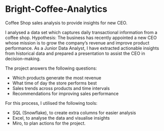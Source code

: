 # Bright-Coffee-Analytics
Coffee Shop sales analysis to provide insights for new CEO.
 
 I analysed a data set which captures daily transactional information from a coffee shop. 
 Hypothesis: The business has recently appointed a new CEO whose mission is to grow the company’s revenue and improve product performance. As a Junior Data Analyst, I have extracted actionable insights from historical data and prepared a presentation to assist the CEO in decision-making. 
 
 The project answers the following questions:
 - Which products generate the most revenue 
 -  What time of day the store performs best 
 -  Sales trends across products and time intervals 
 -  Recommendations for improving sales performance

 For this process, I utilised the following tools:
 - SQL (Snowflake), to create extra columns for easier analysis
 - Excel, to analyse the data and visualise insights
 - Miro, to plan actions for the project.



